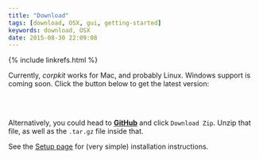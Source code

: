 ```yaml
---
title: "Download"
tags: [download, OSX, gui, getting-started]
keywords: download, OSX
date: 2015-08-30 22:09:08
---
```

{% include linkrefs.html %}

Currently, *corpkit* works for Mac, and probably Linux. Windows support is coming soon. Click the button below to get the latest version:

<br>
<center>
<td align="center" valign="bottom">
<a href="https://github.com/interrogator/corpkit-app/raw/master/corpkit-1.77.tar.gz"><i class="fa fa-download fa-5x"></i></a>
</td>
</center>
<br>

Alternatively, you could head to [**GitHub**](https://github.com/interrogator/corpkit-app) and click `Download Zip`. Unzip that file, as well as the `.tar.gz` file inside that.

See the [Setup page](doc_setup.html) for (very simple) installation instructions.
